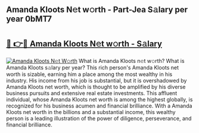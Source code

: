 ## Amanda Kloots N𝚎t w𝚘rth - Part-Jea S𝚊lary per year 0bMT7

# <h2><a href="http://gc48inv.nevu.top/?p=Amanda+Kloots">🔗 👉🔴 Amanda Kloots N𝚎t w𝚘rth - S𝚊lary</a></h2>

[![Amanda Kloots N𝚎t W𝚘rth](https://i.imgur.com/Oavwk0R.jpeg)](http://gc48inv.nevu.top/?p=Amanda+Kloots)
What is Amanda Kloots n𝚎t w𝚘rth? What is Amanda Kloots s𝚊lary per year?
This rich person's Amanda Kloots net worth is sizable, earning him a place among the most wealthy in his industry. His income from his job is substantial, but it is overshadowed by Amanda Kloots net worth, which is thought to be amplified by his diverse business pursuits and extensive real estate investments. This affluent individual, whose Amanda Kloots net worth is among the highest globally, is recognized for his business acumen and financial brilliance. With a Amanda Kloots net worth in the billions and a substantial income, this wealthy person is a leading illustration of the power of diligence, perseverance, and financial brilliance.
